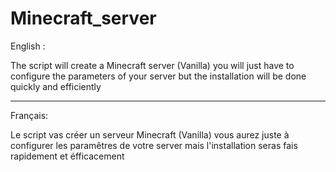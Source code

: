 # Minecraft_server



English :


The script will create a Minecraft server (Vanilla) you will just have to configure the parameters of your server but the installation will be done quickly and efficiently

--------------------------------------------------------------------------------------------------------------------------------------------


Français:

Le script vas créer un serveur Minecraft (Vanilla) vous aurez juste à configurer les paramêtres de votre server mais l'installation seras fais rapidement et éfficacement
